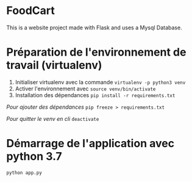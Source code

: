 # FoodCart
This is a website project made with Flask and uses a Mysql Database.

# Préparation de l'environnement de travail (virtualenv)
1. Initialiser virtualenv avec la commande `virtualenv -p python3 venv`
2. Activer l'environnement avec `source venv/bin/activate`
3. Installation des dépendances `pip install -r requirements.txt`

*Pour ajouter des dépendances* 
`pip freeze > requirements.txt`

*Pour quitter le venv en cli*
`deactivate`

# Démarrage de l'application avec python 3.7
`python app.py`
